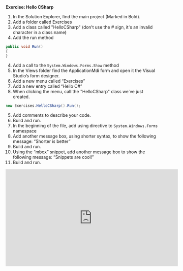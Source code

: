 ﻿
**Exercise: Hello CSharp**

1. In the Solution Explorer, find the main project (Marked in Bold).  
2. Add a folder called Exercises  
3. Add a class called "HelloCSharp" (don't use the # sign, it's an invalid character in a class name)  
3. Add the run method   
```csharp
public void Run()
{
}
```
4. Add a call to the `System.Windows.Forms.Show` method
4. In the Views folder find the ApplicationMdi form and open it the Visual Studio’s form designer.
2. Add a new menu called “Exercises”
3. Add a new entry called “Hello C#”
4. When clicking the menu, call the "HelloCSharp" class we've just created.
```csharp
new Exercises.HelloCSharp().Run();
```
5. Add comments to describe your code.
6. Build and run.
7. In the beginning of the file, add using directive to `System.Windows.Forms` namespace
8. Add another message box, using shorter syntax, to show the following message: “Shorter is better”
9. Build and run.
10. Using the “mbox” snippet, add another message box to show the following message: “Snippets are cool!”
11. Build and run.

<iframe width="560" height="315" src="https://www.youtube.com/embed/27AHai9Oygc" frameborder="0" allowfullscreen></iframe>